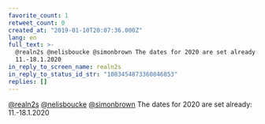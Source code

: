 ```yaml
---
favorite_count: 1
retweet_count: 0
created_at: "2019-01-10T20:07:36.000Z"
lang: en
full_text: >-
  @realn2s @nelisboucke @simonbrown The dates for 2020 are set already:
  11.-18.1.2020
in_reply_to_screen_name: realn2s
in_reply_to_status_id_str: "1083454873360846853"
replies: []
---
```


[@realn2s](https://twitter.com/realn2s)
[@nelisboucke](https://twitter.com/nelisboucke)
[@simonbrown](https://twitter.com/simonbrown) The dates for 2020 are set
already: 11.-18.1.2020
